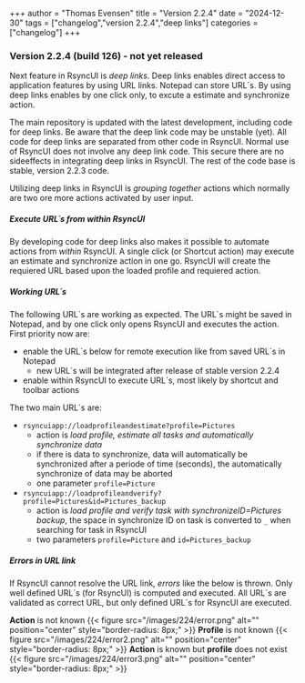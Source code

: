 +++
author = "Thomas Evensen"
title = "Version 2.2.4"
date = "2024-12-30"
tags = ["changelog","version 2.2.4","deep links"]
categories = ["changelog"]
+++

### Version 2.2.4 (build 126) - not yet released

Next feature in RsyncUI is *deep links*. Deep links enables direct access to application features by using
URL links. Notepad can store URL´s. By using deep links enables by one click only, to excute a estimate and synchronize action.

The main repository is updated with the latest development, including code for deep links. Be aware that the deep link code may be unstable (yet). All code for deep links are separated from other code in RsyncUI. Normal use of RsyncUI does not involve any deep link code. This secure there are no sideeffects in integrating deep links in RsyncUI. The rest of the code base is stable, version 2.2.3 code. 

Utilizing  deep links in RsyncUI is *grouping together* actions which normally are two ore more actions activated by user input.

##### Execute URL´s from within RsyncUI

By developing code for deep links also makes it possible to automate actions from *within* RsyncUI. A single click (or Shortcut action) may execute an estimate and synchronize action in one go. RsyncUI will create the requiered URL based upon the loaded profile and requiered action.

##### Working URL´s

The following URL´s are working as expected. The URL´s might be saved in Notepad, and by one click only opens RsyncUI and executes the action.  First priority now are:

- enable the URL´s below for remote execution like from saved URL´s in Notepad
    - new URL´s will be integrated after release of stable version 2.2.4
- enable within RsyncUI to execute URL´s, most likely by shortcut and toolbar actions

The two main URL´s are:

- `rsyncuiapp://loadprofileandestimate?profile=Pictures`
  - action is *load profile, estimate all tasks and automatically synchronize data*
  - if there is data to synchronize, data will automatically be synchronized after a periode of time (seconds), the automatically synchronize of data may be aborted
  - one parameter `profile=Picture`
- `rsyncuiapp://loadprofileandverify?profile=Pictures&id=Pictures_backup`
  - action is *load profile and verify  task with synchronizeID=Pictures backup*, the space in synchronize ID on task is converted to `_` when searching for task in RsyncUI
  - two parameters `profile=Picture` and `id=Pictures_backup`

##### Errors in URL link 

If RsyncUI cannot resolve the URL link, *errors* like the below is thrown. Only well defined URL´s (for RsyncUI)
is computed and executed. All URL´s are validated as correct URL, but only defined URL´s for RsyncUI are
executed.

**Action** is not known
{{< figure src="/images/224/error.png" alt="" position="center" style="border-radius: 8px;" >}}
**Profile** is not known
{{< figure src="/images/224/error2.png" alt="" position="center" style="border-radius: 8px;" >}}
**Action** is  known but **profile** does not exist
{{< figure src="/images/224/error3.png" alt="" position="center" style="border-radius: 8px;" >}}
